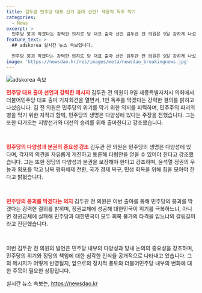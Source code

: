 ```yaml
---
title: 김두관 민주당 대표 선거 출마 선언! 제왕적 독주 막기
categories:
  - News
excerpt: >
  민주당 붕괴 막겠다는 강력한 의지로 당 대표 출마 선언 김두관 전 의원은 9일 강하게 나섰다. 그는 1인 독주를 막지 못하면 민주당의 위기가 깊어질 것이라며 민주당의 붕괴를 막겠다는 강력한 의지로 당 대표로 출마 선언했다. 그는 다양성과 분권을 강조하며 정당의 다양성을 보장하고 분권을 강화해야 한다고 강조했다. 또한, 민주당의 성공과 실패가 대한민국의 미래에 영향을 미칠 것으로 진단했다. 
feature_text: >
  ## adskorea 실시간 뉴스 속보입니다.

  민주당 붕괴 막겠다는 강력한 의지로 당 대표 출마 선언 김두관 전 의원은 9일 강하게 나섰다. 그는 1인 독주를 막지 못하면 민주당의 위기가 깊어질 것이라며 민주당의 붕괴를 막겠다는 강력한 의지로 당 대표로 출마 선언했다. 그는 다양성과 분권을 강조하며 정당의 다양성을 보장하고 분권을 강화해야 한다고 강조했다. 또한, 민주당의 성공과 실패가 대한민국의 미래에 영향을 미칠 것으로 진단했다. 
image: 'https://newsdao.kr/res/images/meta/newsdao_breakingnews.jpg'
---
```


<p><img src="https://newsdao.kr/res/images/meta/newsdao_breakingnews.jpg" alt="adskorea 속보" /></p>

<p><b><span style="color: #ee2323;">민주당 대표 출마 선언과 강력한 메시지</span></b>
김두관 전 의원이 9일 세종특별자치시 의회에서 더불어민주당 대표 출마 기자회견을 열면서, 1인 독주를 막겠다는 강력한 결의를 밝히고 나섰습니다. 김 전 의원은 민주당의 위기를 막기 위한 의지를 피력하며, 민주주의 파괴의 병을 막기 위한 지적과 함께, 민주당의 생명은 다양성에 있다는 주장을 전했습니다. 그는 또한 다가오는 지방선거와 대선의 승리를 위해 출마한다고 강조했습니다.</p>

<p data-ke-size="size16">&nbsp;</p>

<p><b><span style="color: #ee2323;">민주당의 다양성과 분권의 중요성 강조</span></b>
김두관 전 의원은 민주당의 생명은 다양성에 있다며, 각자의 의견을 자유롭게 개진하고 토론해 타협안을 얻을 수 있어야 한다고 강조했습니다. 그는 또한 정당의 다양성과 분권을 보장해야 한다고 강조하며, 윤석열 정권의 무능과 횡포를 막고 남북 평화체제 전환, 국가 경제 복구, 민생 회복을 위해 힘을 모아야 한다고 밝혔습니다.</p>

<p data-ke-size="size16">&nbsp;</p>

<p><b><span style="color: #ee2323;">민주당의 붕괴를 막겠다는 의지</span></b>
김두관 전 의원은 이번 출마를 통해 민주당의 붕괴를 막겠다는 강력한 결의를 밝히며, 정권교체에 성공해 대한민국이 위기를 극복하느냐, 아니면 정권교체에 실패해 민주당과 대한민국이 모두 회복 불가의 타격을 입느냐의 갈림길이라고 진단했습니다.</p>

<p data-ke-size="size16">&nbsp;</p>

<p>이번 김두관 전 의원의 발언은 민주당 내부의 다양성과 당내 논의의 중요성을 강조하며, 민주당의 위기와 정당의 책임에 대한 심각한 인식을 공개적으로 나타내고 있습니다. 그의 메시지가 어떻게 반영될지, 앞으로의 정치적 풍토와 더불어민주당 내부의 변화에 대한 주목이 필요한 상황입니다.</p>
실시간 뉴스 속보는, <a href="https://newsdao.kr" rel="dofollow">https://newsdao.kr</a>


